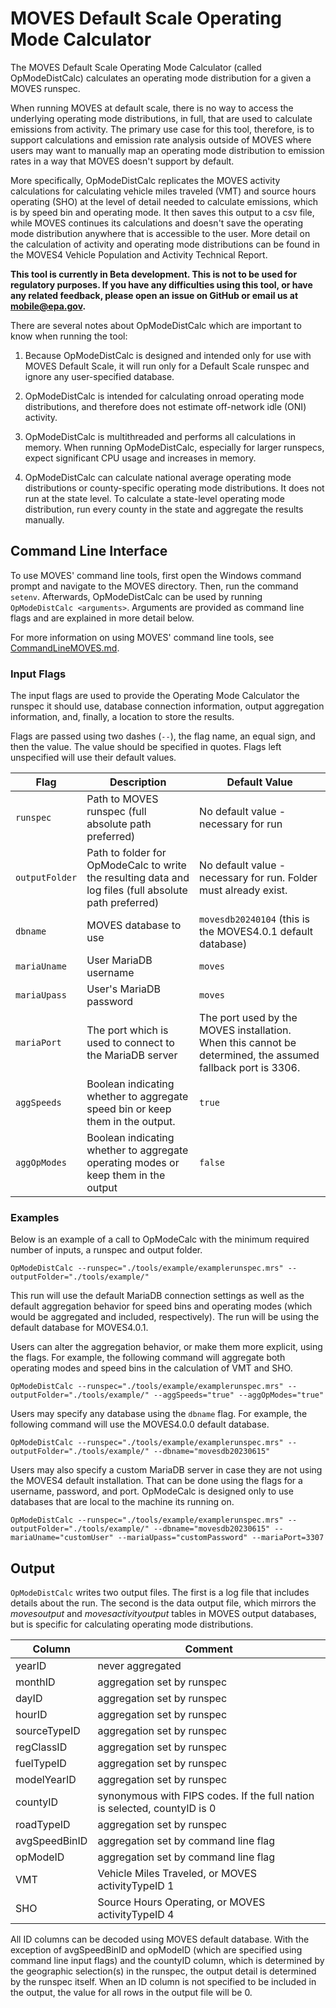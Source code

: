 # MOVES Default Scale Operating Mode Calculator

The MOVES Default Scale Operating Mode Calculator (called OpModeDistCalc) calculates an operating mode distribution for a given a MOVES runspec. 

When running MOVES at default scale, there is no way to access the underlying operating mode distributions, in full, that are used to calculate emissions from activity. The primary use case for this tool, therefore, is to support calculations and emission rate analysis outside of MOVES where users may want to manually map an operating mode distribution to emission rates in a way that MOVES doesn't support by default. 

More specifically, OpModeDistCalc replicates the MOVES activity calculations for calculating vehicle miles traveled (VMT) and source hours operating (SHO) at the level of detail needed to calculate emissions, which is by speed bin and operating mode. It then saves this output to a csv file, while MOVES continues its calculations and doesn't save the operating mode distribution anywhere that is accessible to the user. More detail on the calculation of activity and operating mode distributions can be found in the MOVES4 Vehicle Population and Activity Technical Report.

**This tool is currently in Beta development. This is not to be used for regulatory purposes. If you have any difficulties using this tool, or have any related feedback, please open an issue on GitHub or email us at mobile@epa.gov.**

There are several notes about OpModeDistCalc which are important to know when running the tool:

1. Because OpModeDistCalc is designed and intended only for use with MOVES Default Scale, it will run only for a Default Scale runspec and ignore any user-specified database. 

2. OpModeDistCalc is intended for calculating onroad operating mode distributions, and therefore does not estimate off-network idle (ONI) activity.

3. OpModeDistCalc is multithreaded and performs all calculations in memory. When running OpModeDistCalc, especially for larger runspecs, expect significant CPU usage and increases in memory. 

4. OpModeDistCalc can calculate national average operating mode distributions or county-specific operating mode distributions. It does not run at the state level. To calculate a state-level operating mode distribution, run every county in the state and aggregate the results manually.

## Command Line Interface

To use MOVES' command line tools, first open the Windows command prompt and navigate to the MOVES directory. Then, run the command `setenv`. Afterwards, OpModeDistCalc can be used by running `OpModeDistCalc <arguments>`. Arguments are provided as command line flags and are explained in more detail below.

For more information on using MOVES' command line tools, see [CommandLineMOVES.md](https://github.com/USEPA/EPA_MOVES_Model/blob/master/docs/CommandLineMOVES.md).

### Input Flags

The input flags are used to provide the Operating Mode Calculator the runspec it should use, database connection information, output aggregation information, and, finally, a location to store the results. 

Flags are passed using two dashes (`--`), the flag name, an equal sign, and then the value. The value should be specified in quotes. Flags left unspecified will use their default values. 

| Flag           | Description                                                  | Default Value                                             |
| -------------- | ------------------------------------------------------------ | --------------------------------------------------------- |
| `runspec`      | Path to MOVES runspec (full absolute path preferred)         | No default value - necessary for run        |
| `outputFolder` | Path to folder for OpModeCalc to write the resulting data and log files (full absolute path preferred) | No default value - necessary for run. Folder must already exist.             |
| `dbname`       | MOVES database to use                                        | `movesdb20240104` (this is the MOVES4.0.1 default database) |
| `mariaUname`   | User MariaDB username                                        | `moves`                                                    |
| `mariaUpass`   | User's MariaDB password                                      | `moves`                                                   |
| `mariaPort`    | The port which is used to connect to the MariaDB server      | The port used by the MOVES installation. When this cannot be determined, the assumed fallback port is 3306.    |
| `aggSpeeds`    | Boolean indicating whether to aggregate speed bin or keep them in the output. | `true` |
| `aggOpModes`   | Boolean indicating whether to aggregate operating modes or keep them in the output | `false` |


### Examples

Below is an example of a call to OpModeCalc with the minimum required number of inputs, a runspec and output folder. 

```
OpModeDistCalc --runspec="./tools/example/examplerunspec.mrs" --outputFolder="./tools/example/"
```

This run will use the default MariaDB connection settings as well as the default aggregation behavior for speed bins and operating modes (which would be aggregated and included, respectively). The run will be using the default database for MOVES4.0.1.

Users can alter the aggregation behavior, or make them more explicit, using the flags. For example, the following command will aggregate both operating modes and speed bins in the calculation of VMT and SHO.

```
OpModeDistCalc --runspec="./tools/example/examplerunspec.mrs" --outputFolder="./tools/example/" --aggSpeeds="true" --aggOpModes="true"
```

Users may specify any database using the `dbname` flag. For example, the following command will use the MOVES4.0.0 default database.

```
OpModeDistCalc --runspec="./tools/example/examplerunspec.mrs" --outputFolder="./tools/example/" --dbname="movesdb20230615"
```

Users may also specify a custom MariaDB server in case they are not using the MOVES4 default installation. That can be done using the flags for a username, password, and port. OpModeCalc is designed only to use databases that are local to the machine its running on.

```
OpModeDistCalc --runspec="./tools/example/examplerunspec.mrs" --outputFolder="./tools/example/" --dbname="movesdb20230615" --mariaUname="customUser" --mariaUpass="customPassword" --mariaPort=3307
```

## Output

`OpModeDistCalc` writes two output files. The first is a log file that includes details about the run. The second is the data output file, which mirrors the *movesoutput* and *movesactivityoutput* tables in MOVES output databases, but is specific for calculating operating mode distributions. 

| Column        | Comment                                                                      |
|---------------|------------------------------------------------------------------------------|
| yearID        | never aggregated                                                             |
| monthID       | aggregation set by runspec                                                   |
| dayID         | aggregation set by runspec                                                   |
| hourID        | aggregation set by runspec                                                   |
| sourceTypeID  | aggregation set by runspec                                                   |
| regClassID    | aggregation set by runspec                                                   |
| fuelTypeID    | aggregation set by runspec                                                   |
| modelYearID   | aggregation set by runspec                                                   |
| countyID      | synonymous with FIPS codes. If the full nation is selected, countyID is 0    |
| roadTypeID    | aggregation set by runspec                                                   |
| avgSpeedBinID | aggregation set by command line flag                                         |
| opModeID      | aggregation set by command line flag                                         |
| VMT           | Vehicle Miles Traveled, or MOVES activityTypeID 1                            |
| SHO           | Source Hours Operating, or MOVES activityTypeID 4                            |

All ID columns can be decoded using MOVES default database. With the exception of avgSpeedBinID and opModeID (which are specified using command line input flags) and the countyID column, which is determined by the geographic selection(s) in the runspec, the output detail is determined by the runspec itself. When an ID column is not specified to be included in the output, the value for all rows in the output file will be 0.

